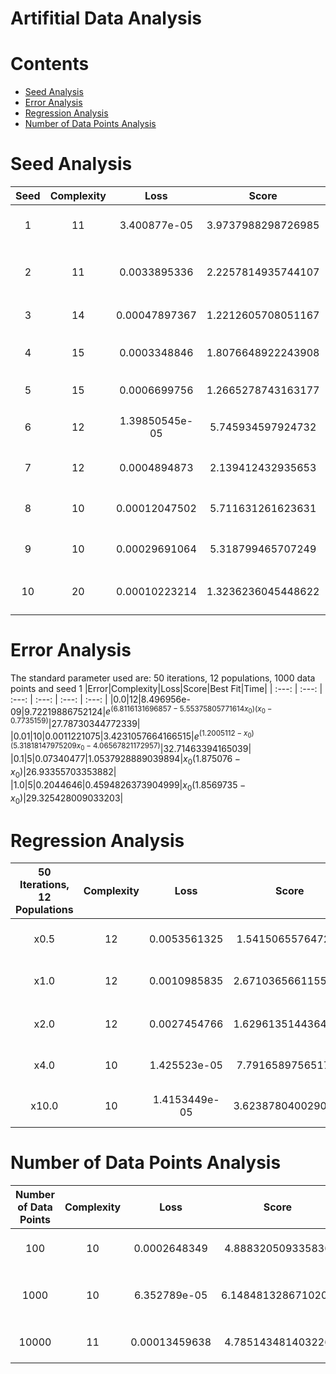 
Artifitial Data Analysis
========================

Contents
========

* [Seed Analysis](#seed-analysis)
* [Error Analysis](#error-analysis)
* [Regression Analysis](#regression-analysis)
* [Number of Data Points Analysis](#number-of-data-points-analysis)

# Seed Analysis
  

|Seed|Complexity|Loss|Score|Best Fit|Time|
| :---: | :---: | :---: | :---: | :---: | :---: |
|1|11|3.400877e-05|3.9737988298726985|$e^{\left(0.77377695 - x_{0}\right) \left(5.65773310214371 x_{0} - 6.9378823455935\right)}$|48.484750509262085|
|2|11|0.0033895336|2.2257814935744107|$e^{\left(1.175938 - x_{0}\right) \left(e^{x_{0}} - \frac{1.5950646}{x_{0}}\right)}$|25.628780126571655|
|3|14|0.00047897367|1.2212605708051167|$x_{0}^{2} e^{- 2.34272150865268 x_{0}^{2} \left(x_{0} - 1.1190568\right)}$|25.093461751937866|
|4|15|0.0003348846|1.8076648922243908|$x_{0} e^{- \left(x_{0} - 1.1662613\right) \left(5.00116552529361 x_{0} - 3.19863915221407\right)}$|25.778148889541626|
|5|15|0.0006699756|1.2665278743163177|$x_{0}^{3} e^{- \left(x_{0} - 1.0772548\right) e^{1.16500670298257 x_{0}}}$|26.225202560424805|
|6|12|1.39850545e-05|5.745934597924732|$e^{\left(4.29530434630025 - 5.55361600287481 x_{0}\right) \left(x_{0} - 1.2265741\right)}$|27.27905583381653|
|7|12|0.0004894873|2.139412432935653|$0.89524573 e^{\left(4.01346334784393 - 5.57128639219984 x_{0}\right) \left(x_{0} - 1.2528836\right)}$|26.466996431350708|
|8|10|0.00012047502|5.711631261623631|$e^{\left(6.86279164066611 - 5.5576538786533 x_{0}\right) \left(x_{0} - 0.7737535\right)}$|27.586210250854492|
|9|10|0.00029691064|5.318799465707249|$e^{\left(6.36399760099145 - 5.18951404715826 x_{0}\right) \left(x_{0} - 0.7734862\right)}$|27.27450966835022|
|10|20|0.00010223214|1.3236236045448622|$1.0699353 x_{0}^{3} e^{- \left(1.1372744 x_{0} + 0.44159364150528\right) \left(x_{0}^{2} - 1.1372744\right)}$|26.068175077438354|

# Error Analysis
  


The standard parameter used are: 50 iterations, 12 populations, 1000 data points and seed 1
|Error|Complexity|Loss|Score|Best Fit|Time|
| :---: | :---: | :---: | :---: | :---: | :---: |
|0.0|12|8.496956e-09|9.72219886752124|$e^{\left(6.8116131696857 - 5.55375805771614 x_{0}\right) \left(x_{0} - 0.7735159\right)}$|27.78730344772339|
|0.01|10|0.0011221075|3.4231057664166515|$e^{\left(1.2005112 - x_{0}\right) \left(5.31818147975209 x_{0} - 4.06567821172957\right)}$|32.71463394165039|
|0.1|5|0.07340477|1.0537928889039894|$x_{0} \left(1.875076 - x_{0}\right)$|26.93355703353882|
|1.0|5|0.2044646|0.4594826373904999|$x_{0} \left(1.8569735 - x_{0}\right)$|29.325428009033203|

# Regression Analysis
  

|50 Iterations, 12 Populations|Complexity|Loss|Score|Best Fit|Time|
| :---: | :---: | :---: | :---: | :---: | :---: |
|x0.5|12|0.0053561325|1.541506557647234|$\frac{x_{0}}{- 2 x_{0} + \frac{e^{x_{0}^{2}}}{x_{0}}}$|7.624242544174194|
|x1.0|12|0.0010985835|2.6710365661155437|$x_{0} e^{- \left(x_{0} - 1.1324269\right) \left(4.68685109082007 x_{0} - 2.97204213647857\right)}$|27.56043815612793|
|x2.0|12|0.0027454766|1.6296135144364483|$x_{0} e^{- 6.19668718906186 \left(x_{0} - 1.1723242\right) \left(x_{0} - 0.68613786\right)}$|115.5765974521637|
|x4.0|10|1.425523e-05|7.791658975651765|$e^{\left(1.226268 - x_{0}\right) \left(5.56243969272416 x_{0} - 4.30403227372009\right)}$|461.94259238243103|
|x10.0|10|1.4153449e-05|3.6238780400290573|$e^{\left(4.29833184057384 - 5.55514293188334 x_{0}\right) \left(x_{0} - 1.2262774\right)}$|3463.622580051422|

# Number of Data Points Analysis
  

|Number of Data Points|Complexity|Loss|Score|Best Fit|Time|
| :---: | :---: | :---: | :---: | :---: | :---: |
|100|10|0.0002648349|4.888320509335836|$e^{\left(1.2387573 - x_{0}\right) \left(5.33981943400584 x_{0} - 4.1292070768627\right)}$|18.960756063461304|
|1000|10|6.352789e-05|6.1484813286710205|$e^{\left(7.01133767348271 - 5.71769444034835 x_{0}\right) \left(x_{0} - 0.77378654\right)}$|48.09471559524536|
|10000|11|0.00013459638|4.785143481403226|$e^{\left(0.7735752 - x_{0}\right) \left(5.80741122919392 x_{0} - 7.12278754964185\right)}$|271.61991333961487|
